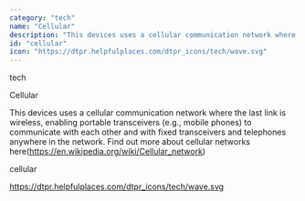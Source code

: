 ```yaml
---
category: "tech"
name: "Cellular"
description: "This devices uses a cellular communication network where the last link is wireless, enabling portable transceivers (e.g., mobile phones) to communicate with each other and with fixed transceivers and telephones anywhere in the network. Find out more about cellular networks here(https://en.wikipedia.org/wiki/Cellular_network)"
id: "cellular"
icon: "https://dtpr.helpfulplaces.com/dtpr_icons/tech/wave.svg"
---
```

tech

Cellular

This devices uses a cellular communication network where the last link is wireless, enabling portable transceivers (e.g., mobile phones) to communicate with each other and with fixed transceivers and telephones anywhere in the network. Find out more about cellular networks here(https://en.wikipedia.org/wiki/Cellular_network)

cellular

https://dtpr.helpfulplaces.com/dtpr_icons/tech/wave.svg